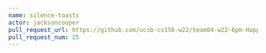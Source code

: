```yaml
---
name: silence-toasts
actor: jacksoncooper
pull_request_url: https://github.com/ucsb-cs156-w22/team04-w22-6pm-HappyCows/pull/25
pull_request_num: 25
---
```

